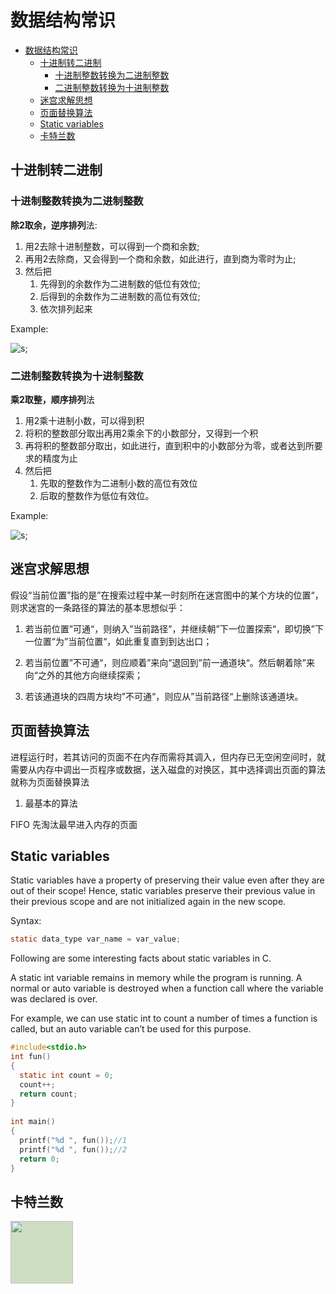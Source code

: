 # 数据结构常识

- [数据结构常识](#数据结构常识)
  - [十进制转二进制](#十进制转二进制)
    - [十进制整数转换为二进制整数](#十进制整数转换为二进制整数)
    - [二进制整数转换为十进制整数](#二进制整数转换为十进制整数)
  - [迷宫求解思想](#迷宫求解思想)
  - [页面替换算法](#页面替换算法)
  - [Static variables](#static-variables)
  - [卡特兰数](#卡特兰数)

## 十进制转二进制

### 十进制整数转换为二进制整数

**除2取余，逆序排列**法:

1. 用2去除十进制整数，可以得到一个商和余数;
2. 再用2去除商，又会得到一个商和余数，如此进行，直到商为零时为止;
3. 然后把
   1. 先得到的余数作为二进制数的低位有效位;
   2. 后得到的余数作为二进制数的高位有效位;
   3. 依次排列起来

Example:

![s](https://www.runoob.com/wp-content/uploads/2018/11/210-2.png);

### 二进制整数转换为十进制整数

**乘2取整，顺序排列**法

1. 用2乘十进制小数，可以得到积
2. 将积的整数部分取出再用2乘余下的小数部分，又得到一个积
3. 再将积的整数部分取出，如此进行，直到积中的小数部分为零，或者达到所要求的精度为止
4. 然后把
   1. 先取的整数作为二进制小数的高位有效位
   2. 后取的整数作为低位有效位。

Example:

![s](https://www.runoob.com/wp-content/uploads/2018/11/210-3.png);

## 迷宫求解思想

假设“当前位置”指的是”在搜索过程中某一时刻所在迷宫图中的某个方块的位置“，则求迷宫的一条路径的算法的基本思想似乎：

1. 若当前位置”可通“，则纳入”当前路径”，并继续朝”下一位置探索“，即切换”下一位置“为”当前位置“，如此重复直到到达出口；

2. 若当前位置”不可通“，则应顺着”来向“退回到”前一通道块“。然后朝着除”来向“之外的其他方向继续探索；

3. 若该通道块的四周方块均”不可通“，则应从”当前路径“上删除该通道块。

## 页面替换算法

进程运行时，若其访问的页面不在内存而需将其调入，但内存已无空闲空间时，就需要从内存中调出一页程序或数据，送入磁盘的对换区，其中选择调出页面的算法就称为页面替换算法

1. 最基本的算法

FIFO 先淘汰最早进入内存的页面

## Static variables

Static variables have a property of preserving their value even after they are out of their scope! Hence, static variables preserve their previous value in their previous scope and are not initialized again in the new scope.

Syntax:

```c
static data_type var_name = var_value; 
```

Following are some interesting facts about static variables in C.

A static int variable remains in memory while the program is running. A normal or auto variable is destroyed when a function call where the variable was declared is over.

For example, we can use static int to count a number of times a function is called, but an auto variable can’t be used for this purpose.

```c
#include<stdio.h>
int fun()
{
  static int count = 0;
  count++;
  return count;
}
  
int main()
{
  printf("%d ", fun());//1
  printf("%d ", fun());//2
  return 0;
}
```

## 卡特兰数

<image style="height:100px; background-color:#CDDEC2" src="https://wikimedia.org/api/rest_v1/media/math/render/svg/57de4926a69e67cdcdf999030c5ec3c25d97b0c9"/>
